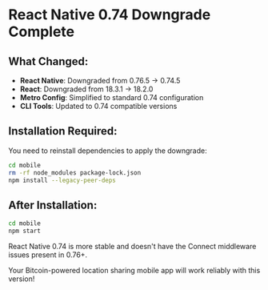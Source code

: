 # React Native 0.74 Downgrade Complete

## What Changed:
- **React Native**: Downgraded from 0.76.5 → 0.74.5
- **React**: Downgraded from 18.3.1 → 18.2.0  
- **Metro Config**: Simplified to standard 0.74 configuration
- **CLI Tools**: Updated to 0.74 compatible versions

## Installation Required:
You need to reinstall dependencies to apply the downgrade:

```bash
cd mobile
rm -rf node_modules package-lock.json
npm install --legacy-peer-deps
```

## After Installation:
```bash
cd mobile
npm start
```

React Native 0.74 is more stable and doesn't have the Connect middleware issues present in 0.76+.

Your Bitcoin-powered location sharing mobile app will work reliably with this version!